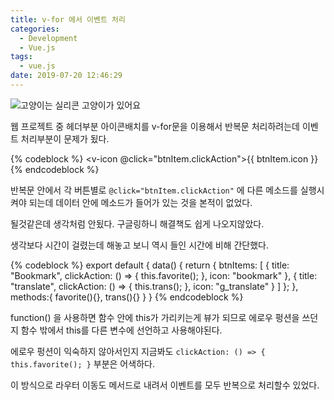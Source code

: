 ```yaml
---
title: v-for 에서 이벤트 처리
categories:
  - Development
  - Vue.js
tags:
  - vue.js
date: 2019-07-20 12:46:29
---
```



![고양이는 실리콘 고양이가 있어요](/image/myCat.JPG)

웹 프로젝트 중 헤더부분 아이콘배치를 v-for문을 이용해서 반복문 처리하려는데 이벤트 처리부분이 문제가 됬다.

{% codeblock %}
<v-btn
  v-for="btnItem in btnItems"
  icon
  :title="btnItem.title"
  :key="btnItem.title">
  <v-icon @click="btnItem.clickAction">{{ btnItem.icon }} </v-icon>
</v-btn>
{% endcodeblock %}

반복문 안에서 각 버튼별로 `@click="btnItem.clickAction"` 에 다른 메소드를 실행시켜야 되는데 데이터 안에 메소드가 들어가 있는 것을 본적이 없었다.

될것같은데 생각처럼 안됬다. 구글링하니 해결책도 쉽게 나오지않았다.

생각보다 시간이 걸렸는데 해놓고 보니 역시 들인 시간에 비해 간단했다.

{% codeblock %}
export default {
  data() {
   return {
    btnItems: [
       {
         title: "Bookmark",
         clickAction: () => {
           this.favorite();
         },
         icon: "bookmark"
       },
       {
         title: "translate",
         clickAction: () => {
           this.trans();
         },
         icon: "g_translate"
       }
     ]
   };
  },
  methods:{
    favorite(){},
    trans(){}
  }
}
{% endcodeblock %}

function() 을 사용하면 함수 안에 this가 가리키는게 뷰가 되므로 에로우 펑션을 쓰던지 함수 밖에서 this를 다른 변수에 선언하고 사용해야된다.

에로우 펑션이 익숙하지 않아서인지 지금봐도
`clickAction: () => { this.favorite(); }` 부분은 어색하다.

이 방식으로 라우터 이동도 메서드로 내려서 이벤트를 모두 반복으로 처리할수 있었다.
